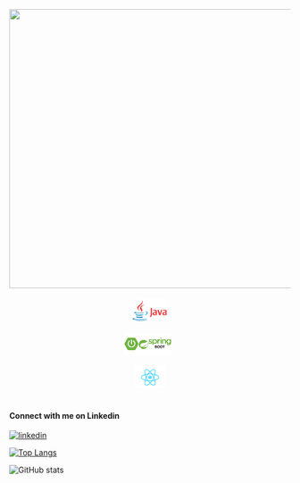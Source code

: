 
<img src='https://github.com/rcousins89/rcousins89/blob/main/skills-colour.gif' height=500px width=800px>

         
<div align="center">
            <code>
<img src='https://github.com/rcousins89/rcousins89/blob/main/java.png' margin-right='15px' height='40'>
    </code>
         <code>
<img src='https://github.com/rcousins89/rcousins89/blob/main/spring-boot.png' height='40' margin-right='15px'> 
</code>
         <code>
<img src='https://github.com/rcousins89/rcousins89/blob/main/react.png' height='40'>
      </code>      
</div>
            



#### Connect with me on Linkedin
[<img src='https://cdn.jsdelivr.net/npm/simple-icons@3.0.1/icons/linkedin.svg' alt='linkedin' height='40'>](https://www.linkedin.com/in/ruairi-cousins)  




[![Top Langs](https://github-readme-stats.vercel.app/api/top-langs/?username=rcousins89)](https://github.com/anuraghazra/github-readme-stats)

![GitHub stats](https://github-readme-stats.vercel.app/api?username=rcousins89&show_icons=true&count_private=true)  

